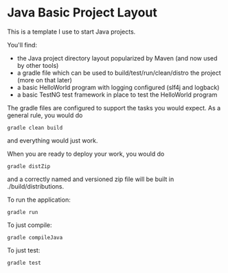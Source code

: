 # Java Basic Project Layout

This is a template I use to start Java projects.

You'll find:

- the Java project directory layout popularized by Maven (and now used by other tools)
- a gradle file which can be used to build/test/run/clean/distro the project (more on that later)
- a basic HelloWorld program with logging configured (slf4j and logback)
- a basic TestNG test framework in place to test the HelloWorld program

The gradle files are configured to support the tasks you would expect.
As a general rule, you would do 

```
gradle clean build
```

and everything would just work.

When you are ready to deploy your work, you would do

```
gradle distZip
```

and a correctly named and versioned zip file will be built in ./build/distributions.

To run the application:

```
gradle run
```

To just compile:

```
gradle compileJava
```

To just test:

```
gradle test
```

